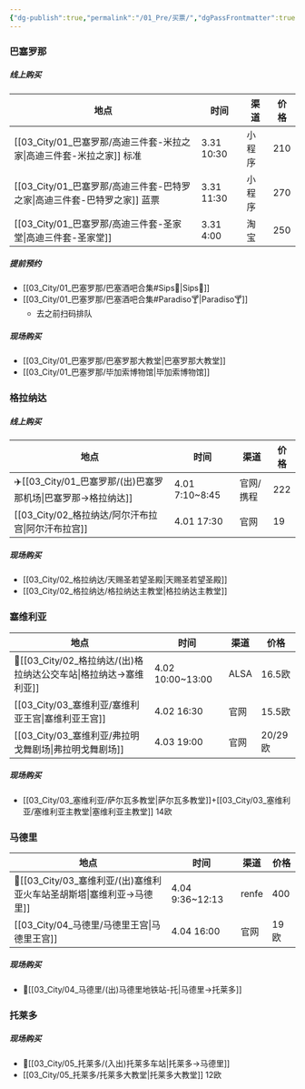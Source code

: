 ```yaml
---
{"dg-publish":true,"permalink":"/01_Pre/买票/","dgPassFrontmatter":true}
---
```


### 巴塞罗那
##### 线上购买

| 地点                      | 时间          | 渠道  | 价格  |
| ----------------------- | ----------- | --- | --- |
| [[03_City/01_巴塞罗那/高迪三件套-米拉之家\|高迪三件套-米拉之家]]  标准      | 3.31  10:30 | 小程序 | 210 |
| [[03_City/01_巴塞罗那/高迪三件套-巴特罗之家\|高迪三件套-巴特罗之家]]  蓝票<br> | 3.31  11:30 | 小程序 | 270 |
| [[03_City/01_巴塞罗那/高迪三件套-圣家堂\|高迪三件套-圣家堂]]           | 3.31  4:00  | 淘宝  | 250 |


##### 提前预约
+ [[03_City/01_巴塞罗那/巴塞酒吧合集#Sips🍹\|Sips🍹]]
+  [[03_City/01_巴塞罗那/巴塞酒吧合集#Paradiso🍸\|Paradiso🍸]]
	+ 去之前扫码排队

##### 现场购买
+ [[03_City/01_巴塞罗那/巴塞罗那大教堂\|巴塞罗那大教堂]]
+ [[03_City/01_巴塞罗那/毕加索博物馆\|毕加索博物馆]]

### 格拉纳达
##### 线上购买

| 地点                         | 时间              | 渠道    | 价格  |
| -------------------------- | --------------- | ----- | --- |
| ✈️[[03_City/01_巴塞罗那/(出)巴塞罗那机场\|巴塞罗那→格拉纳达]] | 4.01  7:10~8:45 | 官网/携程 | 222 |
| [[03_City/02_格拉纳达/阿尔汗布拉宫\|阿尔汗布拉宫]]                 | 4.01 17:30      | 官网    | 19  |

##### 现场购买
+ [[03_City/02_格拉纳达/天赐圣若望圣殿\|天赐圣若望圣殿]]
+ [[03_City/02_格拉纳达/格拉纳达主教堂\|格拉纳达主教堂]]
### 塞维利亚
| 地点                           | 时间                | 渠道   | 价格     |
| ---------------------------- | ----------------- | ---- | ------ |
| 🚌[[03_City/02_格拉纳达/(出)格拉纳达公交车站\|格拉纳达→塞维利亚]] | 4.02  10:00~13:00 | ALSA | 16.5欧  |
| [[03_City/03_塞维利亚/塞维利亚王宫\|塞维利亚王宫]]                   | 4.02  16:30       | 官网   | 15.5欧  |
| [[03_City/03_塞维利亚/弗拉明戈舞剧场\|弗拉明戈舞剧场]]                  | 4.03  19:00       | 官网   | 20/29欧 |
##### 现场购买
+ [[03_City/03_塞维利亚/萨尔瓦多教堂\|萨尔瓦多教堂]]+[[03_City/03_塞维利亚/塞维利亚主教堂\|塞维利亚主教堂]]  14欧

### 马德里
| 地点                             | 时间               | 渠道    | 价格  |
| ------------------------------ | ---------------- | ----- | --- |
| 🚅[[03_City/03_塞维利亚/(出)塞维利亚火车站圣胡斯塔\|塞维利亚→马德里]] | 4.04  9:36~12:13 | renfe | 400 |
| [[03_City/04_马德里/马德里王宫\|马德里王宫]]                      | 4.04  16:00      | 官网    | 19欧 |
##### 现场购买
+ 🚌[[03_City/04_马德里/(出)马德里地铁站-托\|马德里→托莱多]]
### 托莱多
##### 现场购买
+ 🚌[[03_City/05_托莱多/(入出)托莱多车站\|托莱多→马德里]]
+ [[03_City/05_托莱多/托莱多大教堂\|托莱多大教堂]] 12欧
